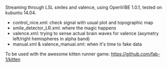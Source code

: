  
Streaming through LSL smiles and valence, using OpenViBE 1.0.1, tested on kubuntu 14.04.

* control_nice.xml: check signal with usual plot and topographic map
* smile_detector_LR.xml: where the magic happens
* valence.xml: trying to sense actual brain waves for valence (asymetry left/right hemispheres in alpha band)
* manual.xml & valence_manual.xml: when it's time to fake data

To be used with the awesome kitten runner game:  https://github.com/fab-1/kitten
